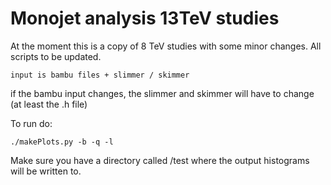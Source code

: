 # Monojet analysis 13TeV studies

At the moment this is a copy of 8 TeV studies with some minor changes. All scripts to be updated.

```
input is bambu files + slimmer / skimmer
```

if the bambu input changes, the slimmer and skimmer will have to change (at least the .h file)

To run do:
```
./makePlots.py -b -q -l
```

Make sure you have a directory called /test where the output histograms will be written to.
